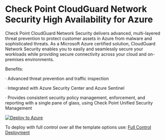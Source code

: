 # Check Point CloudGuard Network Security High Availability for Azure

Check Point CloudGuard Network Security delivers advanced, multi-layered threat prevention to protect customer assets in Azure from malware and sophisticated threats. As a Microsoft Azure certified solution, CloudGuard Network Security enables you to easily and seamlessly secure your workloads while providing secure connectivity across your cloud and on-premises environments.

Benefits:

· Advanced threat prevention and traffic inspection

· Integrated with Azure Security Center and Azure Sentinel

· Provides consistent security policy management, enforcement, and reporting with a single pane of glass, using Check Point Unified Security Management


<a href="https://portal.azure.cn/#create/Microsoft.Template/uri/https%3A%2F%2Fraw.githubusercontent.com%2Flyqwaterway%2FCloudGuardChina%2FChina%2FChina%2Fazure%2ftemplates%2Fmarketplace-ha%2FmainTemplate.json/createUIDefinitionUri/https%3A%2F%2Fraw.githubusercontent.com%2Flyqwaterway%2FCloudGuardChina%2FChina%2FChina%2Fazure%2ftemplates%2Fmarketplace-ha%2FcreateUiDefinition.json">
 <img src="https://aka.ms/deploytoazurebutton" alt="Deploy to Azure" />
</a>


To deploy with full control over all the template options use: [Full Control Deployment](https://portal.azure.cn/#create/Microsoft.Template/uri/https%3A%2F%2Fraw.githubusercontent.com%2Flyqwaterway%2FCloudGuardChina%2FChina%2FChina%2Fazure%2ftemplates%2Fmarketplace-ha%2FmainTemplate.json)


